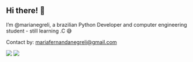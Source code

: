 <!---
marianegreli/marianegreli is a ✨ special ✨ repository because its `README.md` (this file) appears on your GitHub profile.
You can click the Preview link to take a look at your changes.
--->
## Hi there! 💝

I’m @marianegreli, a brazilian Python Developer and computer engineering student - still learning .C 😅 

Contact by: mariafernandanegreli@gmail.com
 
<div> 
 
  <a href="https://instagram.com/maria_negreli" target="_blank"><img src="https://img.shields.io/badge/-Instagram-%23E4405F?style=for-the-badge&logo=instagram&logoColor=white" target="_blank"></a>
  <a href="https://twitter.com/liphaus_maria" target="_blank"><img src="https://img.shields.io/badge/-Twitter-%230077B5?style=for-the-badge&logo=twitter&logoColor=white" target="_blank"></a> 
 
</div>

